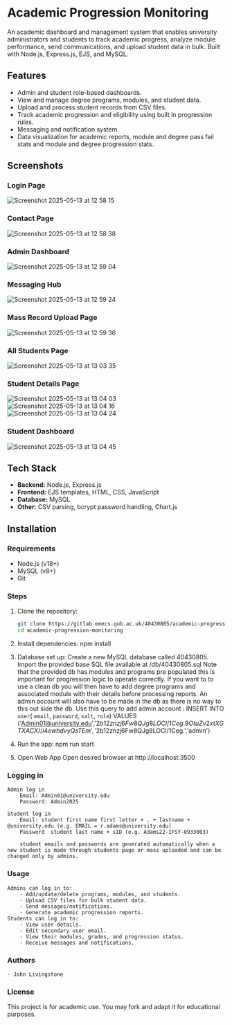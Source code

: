 # Academic Progression Monitoring

An academic dashboard and management system that enables university administrators and students to track academic progress, analyze module performance, send communications, and upload student data in bulk. Built with Node.js, Express.js, EJS, and MySQL.

## Features

- Admin and student role-based dashboards.
- View and manage degree programs, modules, and student data.
- Upload and process student records from CSV files.
- Track academic progression and eligibility using built in progression rules.
- Messaging and notification system.
- Data visualization for academic reports, module and degree pass fail stats and module and degree progression stats.

## Screenshots

### Login Page
![Screenshot 2025-05-13 at 12 58 15](https://github.com/user-attachments/assets/050a020f-3dea-42a5-a1eb-b546f910a3b6)

### Contact Page
![Screenshot 2025-05-13 at 12 58 38](https://github.com/user-attachments/assets/80e2b129-a82b-4a3e-9da5-aa1150baef35)

### Admin Dashboard
![Screenshot 2025-05-13 at 12 59 04](https://github.com/user-attachments/assets/2bed53b4-ea01-4d72-91b3-46e0731ea097)

### Messaging Hub
![Screenshot 2025-05-13 at 12 59 24](https://github.com/user-attachments/assets/302ad22e-746c-4e87-90cd-883fd2c2cd0c)

### Mass Record Upload Page
![Screenshot 2025-05-13 at 12 59 36](https://github.com/user-attachments/assets/16cfd64c-df5e-4f7e-88e7-1b2946c62065)

### All Students Page
![Screenshot 2025-05-13 at 13 03 35](https://github.com/user-attachments/assets/26f559a5-0a8c-4a48-be27-851ffd54e96c)

### Student Details Page
![Screenshot 2025-05-13 at 13 04 03](https://github.com/user-attachments/assets/1dbc1c3b-1fb9-458b-9b74-2920df047f91)
![Screenshot 2025-05-13 at 13 04 16](https://github.com/user-attachments/assets/d441a967-baba-4cc4-bc1c-8b923a869c91)
![Screenshot 2025-05-13 at 13 04 24](https://github.com/user-attachments/assets/86128640-5d4d-49ed-a8fd-a9ef7827a12d)

### Student Dashboard
![Screenshot 2025-05-13 at 13 04 45](https://github.com/user-attachments/assets/80e183aa-cadf-4ebb-a4c9-09062f24df39)


## Tech Stack

- **Backend:** Node.js, Express.js
- **Frontend:** EJS templates, HTML, CSS, JavaScript
- **Database:** MySQL
- **Other:** CSV parsing, bcrypt password handling, Chart.js

## Installation

### Requirements

- Node.js (v18+)
- MySQL (v8+)
- Git

### Steps

1. Clone the repository:
   ```bash
   git clone https://gitlab.eeecs.qub.ac.uk/40430805/academic-progression-monitoring.git
   cd academic-progression-monitoring

2. Install dependencies:
    npm install

3. Database set up:
    Create a new MySQL database called 40430805.
    Import the provided base SQL file available at /db/40430805.sql
    Note that the provided db has modules and programs pre populated this is important for progression logic to operate correctly. 
    If you want to to use a clean db you will then have to add degree programs and associated module with their details before processing reports. 
    An admin account will also have to be made in the db as there is no way to this out side the db.
    Use this query to add admin account :
    INSERT INTO `user`( `email`, `password`, `salt`, `role`) VALUES ('Admin01@university.edu','$2b$12$znzj6Fw8QJg8LOCl/1Ceg.9OtuZv2xtXGTXACX//i4ewhdvyQsTEm','$2b$12$znzj6Fw8QJg8LOCl/1Ceg.','admin')

4. Run the app:
    npm run start

5. Open Web App 
    Open desired browser at http://localhost:3500

### Logging in

    Admin log in
        Email: Admin01@university.edu
        Password: Admin2025

    Student log in 
        Email: student first name first letter + . + lastname + @university.edu (e.g. EMAIL = r.adams@university.edu)
        Password  student last name + sID (e.g. Adams22-IFSY-0933003)

        student emails and passwords are generated automatically when a new student is made through students page or mass uploaded and can be changed only by admins.

### Usage
	
    Admins can log in to:
        - Add/update/delete programs, modules, and students.
        - Upload CSV files for bulk student data.
        - Send messages/notifications.
        - Generate academic progression reports.
	Students can log in to:
        - View user details.
        - Edit secondary user email.
        - View their modules, grades, and progression status.
        - Receive messages and notifications.

### Authors
	- John Livingstone 

### License

This project is for academic use. You may fork and adapt it for educational purposes. 
